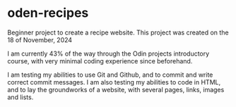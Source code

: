 # oden-recipes
Beginner project to create a recipe website.
This project was created on the 18 of November, 2024

I am currently 43% of the way through the Odin projects introductory course, with very minimal coding experience since beforehand.

I am testing my abilities to use Git and Github, and to commit and write correct commit messages.
I am also testing my abilities to code in HTML, and to lay the groundworks of a website, with several pages, links, images and lists.
